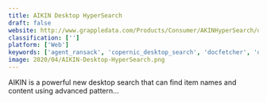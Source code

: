 ```yaml
---
title: AIKIN Desktop HyperSearch
draft: false 
website: http://www.grappledata.com/Products/Consumer/AKINHyperSearch/default.aspx
classification: ['']
platform: ['Web']
keywords: ['agent_ransack', 'copernic_desktop_search', 'docfetcher', 'drupe', 'exselo_desktop', 'fsearch', 'filelocator', 'find_any_file', 'live_inbox', 'lookeen', 'outlookfinder', 'recentx', 'ssuite_desktop_search_engine', 'systools_pst_finder', 'textseek', 'xobni']
image: 2020/04/AIKIN-Desktop-HyperSearch.png
---
```

AIKIN is a powerful new desktop search that can find item names and content using advanced pattern...